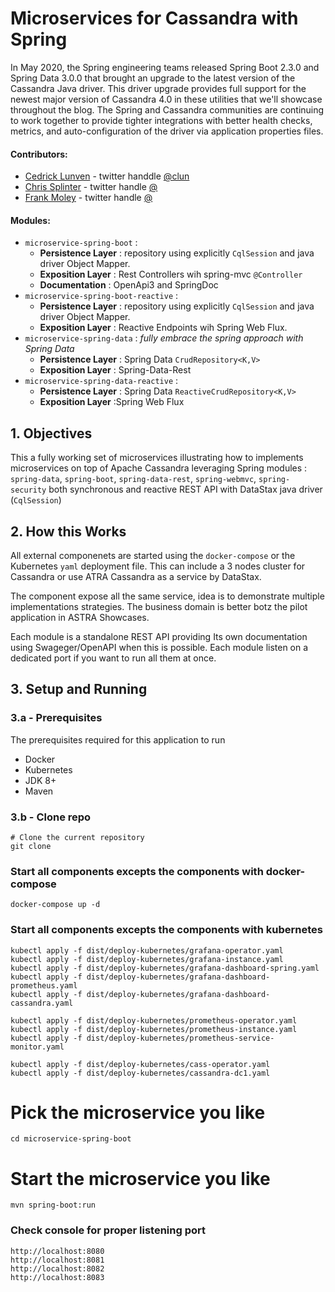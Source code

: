 # Microservices for Cassandra with Spring

In May 2020, the Spring engineering teams released Spring Boot 2.3.0 and Spring Data 3.0.0 that brought an upgrade to the latest version of the Cassandra Java driver. This driver upgrade provides full support for the newest major version of Cassandra 4.0 in these utilities that we'll showcase throughout the blog. The Spring and Cassandra communities are continuing to work together to provide tighter integrations with better health checks, metrics, and auto-configuration of the driver via application properties files.

#### Contributors: 
- [Cedrick Lunven](https://github.com/clun) - twitter handdle [@clun](https://twitter.com/clunven)
- [Chris Splinter](https://github.com/csplinter) - twitter handle [@]()
- [Frank Moley](https://github.com/fpmoles) - twitter handle [@]()

#### Modules:
- `microservice-spring-boot` : 
   - **Persistence Layer** : repository using explicitly `CqlSession` and java driver Object Mapper. 
   - **Exposition Layer** : Rest Controllers wih spring-mvc  `@Controller`
   - **Documentation** : OpenApi3 and SpringDoc
- `microservice-spring-boot-reactive` : 
   - **Persistence Layer** : repository using explicitly `CqlSession` and java driver Object Mapper. 
   - **Exposition Layer** : Reactive Endpoints wih Spring Web Flux.
- `microservice-spring-data` : *fully embrace the spring approach with Spring Data*
  - **Persistence Layer** : Spring Data `CrudRepository<K,V>`
  - **Exposition Layer** : Spring-Data-Rest
- `microservice-spring-data-reactive` :
  - **Persistence Layer** : Spring Data `ReactiveCrudRepository<K,V>`
  - **Exposition Layer** :Spring Web Flux

## 1. Objectives

This a fully working set of microservices illustrating how to implements microservices on top of Apache Cassandra leveraging Spring modules : `spring-data`,  `spring-boot`,  `spring-data-rest`,  `spring-webmvc`, `spring-security` both synchronous and reactive REST API with DataStax java driver (`CqlSession`)

## 2. How this Works

All external componenets are started using the `docker-compose` or the Kubernetes `yaml` deployment file. This can include a 3 nodes cluster for Cassandra or use ATRA Cassandra as a service by DataStax.

The component expose all the same service, idea is to demonstrate multiple implementations strategies. The business domain is better botz the pilot application in ASTRA Showcases.

Each module is a standalone REST API providing Its own documentation using Swageger/OpenAPI when this is possible. Each module listen on a dedicated port if you want to run all them at once.



## 3. Setup and Running

### 3.a - Prerequisites
The prerequisites required for this application to run
* Docker
* Kubernetes
* JDK 8+
* Maven

### 3.b - Clone repo
```
# Clone the current repository
git clone
```

### Start all components excepts the components with docker-compose

```
docker-compose up -d
```

### Start all components excepts the components with kubernetes
```
kubectl apply -f dist/deploy-kubernetes/grafana-operator.yaml
kubectl apply -f dist/deploy-kubernetes/grafana-instance.yaml
kubectl apply -f dist/deploy-kubernetes/grafana-dashboard-spring.yaml
kubectl apply -f dist/deploy-kubernetes/grafana-dashboard-prometheus.yaml
kubectl apply -f dist/deploy-kubernetes/grafana-dashboard-cassandra.yaml

kubectl apply -f dist/deploy-kubernetes/prometheus-operator.yaml
kubectl apply -f dist/deploy-kubernetes/prometheus-instance.yaml
kubectl apply -f dist/deploy-kubernetes/prometheus-service-monitor.yaml

kubectl apply -f dist/deploy-kubernetes/cass-operator.yaml
kubectl apply -f dist/deploy-kubernetes/cassandra-dc1.yaml
```

# Pick the microservice you like
```
cd microservice-spring-boot
```

# Start the microservice you like
```
mvn spring-boot:run
```

### Check console for proper listening port
```
http://localhost:8080
http://localhost:8081
http://localhost:8082
http://localhost:8083
```
